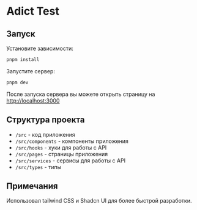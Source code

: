 # Adict Test

## Запуск

Установите зависимости:

```bash
pnpm install
```

Запустите сервер:

```bash
pnpm dev
```

После запуска сервера вы можете открыть страницу на <http://localhost:3000>

## Структура проекта

- `/src` - код приложения
- `/src/components` - компоненты приложения
- `/src/hooks` - хуки для работы с API
- `/src/pages` - страницы приложения
- `/src/services` - сервисы для работы с API
- `/src/types` - типы

## Примечания

Использовал tailwind CSS и Shadcn UI для более быстрой разработки.
